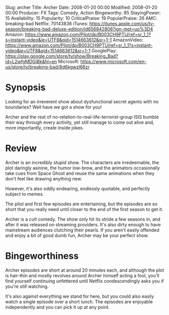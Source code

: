 Slug: archer
Title: Archer
Date: 2008-01-20 00:00
Modified: 2008-01-20 00:00
Producer: FX
Tags: Comedy, Action
Bingeworthy: 85
StayingPower: 15
Availability: 15
Popularity: 10
CriticalPraise: 19
PopularPraise: 26
AMC: breaking-bad
Netflix: 70143836
iTunes: https://itunes.apple.com/us/tv-season/breaking-bad-deluxe-edition/id656842806?ign-mpt=uo%3D4
Amazon: https://www.amazon.com/Pilot/dp/B003CH9PTU/ref=sr_1_1?s=instant-video&ie=UTF8&qid=1514663612&sr=1-1
AmazonVideo: https://www.amazon.com/Pilot/dp/B003CH9PTU/ref=sr_1_1?s=instant-video&ie=UTF8&qid=1514663612&sr=1-1
GooglePlay: https://play.google.com/store/tv/show/Breaking_Bad?id=L2wfgMDGiBk&hl=en
Microsoft: https://www.microsoft.com/en-us/store/tv/breaking-bad/8d6kgwzl66zr



Synopsis
==

Looking for an irreverent show about dysfunctional secret agents with no boundaries? Well have we got a show for you!

Archer and the rest of no-relation-to-real-life-terrorist-group ISIS bumble their way through every activity, yet still manage to come out alive and, more importantly, create inside jokes.

Review
==

Archer is an incredibly stupid show. The characters are irredeemable, the plot daringly asinine, the humor low-brow, and the animators occasionally take cues from Space Ghost and reuse the same animations when they don't feel like drawing anything new.

However, it's also oddly endearing, endlessly quotable, and perfectly subject to memes. 

The pilot and first few episodes are entertaining, but the episodes are so short that you really need until closer to the end of the first season to get it.

Archer is a cult comedy. The show only hit its stride a few seasons in, and after it was released on streaming providers. It's also dirty enough to have mainstream audiences clutching their pearls. If you aren't easily offended and enjoy a bit of good dumb fun, Archer may be your perfect show.


Bingeworthiness
==

Archer episodes are short at around 20 minutes each, and although the plot is hair-thin and mostly revolves around Archer himself acting a fool, you'll find yourself continuing unfettered until Netflix condescendingly asks you if you're *still* watching.

It's also against everything we stand for here, but you could also easily watch a single episode over a short lunch. The episodes are enjoyable independently and you can pick it up at any point.